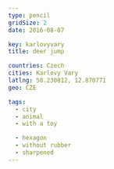 ```yaml
---
type: pencil
gridSize: 2
date: 2016-08-07

key: karlovyvary
title: deer jump

countries: Czech
cities: Karlovy Vary
latlng: 50.230812, 12.870771
geo: CZE

tags:
  - city
  - animal
  - with a toy

  - hexagon
  - without rubber
  - sharpened
---
```

